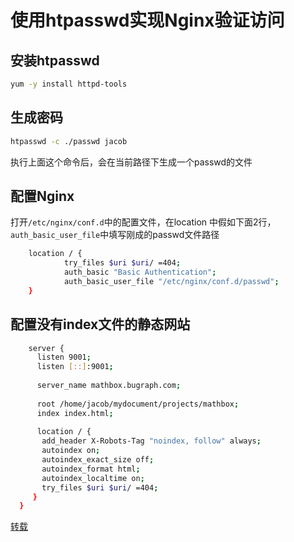 # 使用htpasswd实现Nginx验证访问

## 安装htpasswd

```bash
yum -y install httpd-tools 
```

## 生成密码

```bash
htpasswd -c ./passwd jacob

```

执行上面这个命令后，会在当前路径下生成一个passwd的文件

## 配置Nginx

打开`/etc/nginx/conf.d`中的配置文件，在location 中假如下面2行，`auth_basic_user_file`中填写刚成的passwd文件路径
```bash
    location / {
            try_files $uri $uri/ =404;
            auth_basic "Basic Authentication";
            auth_basic_user_file "/etc/nginx/conf.d/passwd";
    }
```

## 配置没有index文件的静态网站

```bash
    server {
      listen 9001;
      listen [::]:9001;
  
      server_name mathbox.bugraph.com;
  
      root /home/jacob/mydocument/projects/mathbox;
      index index.html;
  
      location / {
       add_header X-Robots-Tag "noindex, follow" always;
       autoindex on;
       autoindex_exact_size off;
       autoindex_format html;
       autoindex_localtime on;
       try_files $uri $uri/ =404;
     }
  }
```

[转载](https://blog.51cto.com/u_15127535/4016407)



